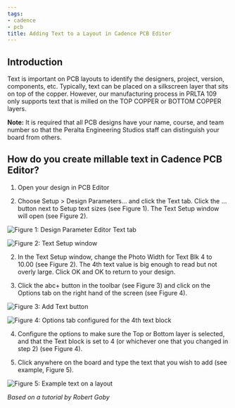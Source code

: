 ```yaml
---
tags:
- cadence
- pcb
title: Adding Text to a Layout in Cadence PCB Editor
---
```


## Introduction

Text is important on PCB layouts to identify the designers, project, version, components, etc. Typically, text can be placed on a silkscreen layer that sits on top of the copper. However, our manufacturing process in PRLTA 109 only supports text that is milled on the TOP COPPER or BOTTOM COPPER layers.

**Note:** It is required that all PCB designs have your name, course, and team number so that the Peralta Engineering Studios staff can distinguish your board from others.

## How do you create millable text in Cadence PCB Editor?

1.  Open your design in PCB Editor

2.  Choose Setup > Design Parameters... and click the Text tab. Click the ... button next to Setup text sizes (see Figure 1). The Text Setup window will open (see Figure 2).

   ![Figure 1: Design Parameter Editor Text tab](/larger/image0000.png)

   ![Figure 2: Text Setup window](/larger/image0001.png)

2.  In the Text Setup window, change the Photo Width for Text Blk 4 to 10.00 (see Figure 2). The 4th text value is big enough to read but not overly large. Click OK and OK to return to your design.

3.  Click the abc+ button in the toolbar (see Figure 3) and click on the Options tab on the right hand of the screen (see Figure 4).

   ![Figure 3: Add Text button](/larger/image0002.png)

   ![Figure 4: Options tab configured for the 4th text block](/larger/image0003.png)
  
4.  Configure the options to make sure the Top or Bottom layer is selected, and that the Text block is set to 4 (or whichever one that you changed in step 2) (see Figure 4).

5.  Click anywhere on the board and type the text that you wish to add (see example, Figure 5).

   ![Figure 5: Example text on a layout](/larger/image0004.png)

*Based on a tutorial by Robert Goby*
